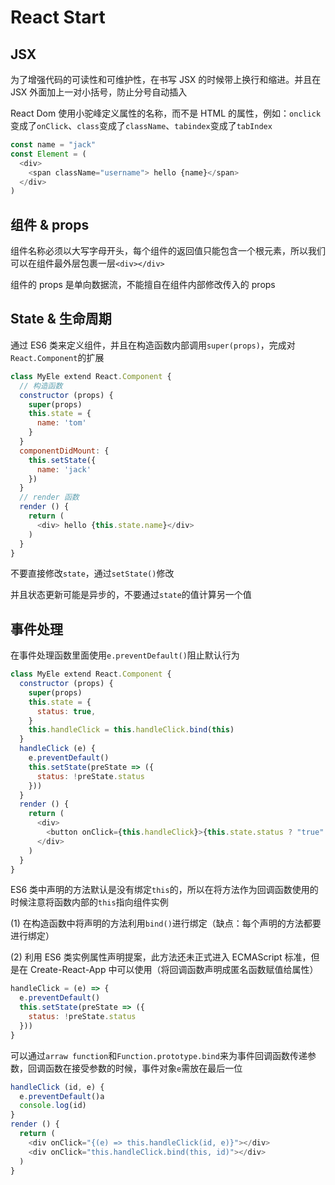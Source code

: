 # React Start

## JSX

为了增强代码的可读性和可维护性，在书写 JSX 的时候带上换行和缩进。并且在 JSX 外面加上一对小括号，防止分号自动插入

React Dom 使用小驼峰定义属性的名称，而不是 HTML 的属性，例如：`onclick`变成了`onClick`、`class`变成了`className`、`tabindex`变成了`tabIndex`

```javascript
const name = "jack"
const Element = (
  <div>
    <span className="username"> hello {name}</span>
  </div>
)
```

## 组件 & props

组件名称必须以大写字母开头，每个组件的返回值只能包含一个根元素，所以我们可以在组件最外层包裹一层`<div></div>`

组件的 props 是单向数据流，不能擅自在组件内部修改传入的 props

## State & 生命周期

通过 ES6 类来定义组件，并且在构造函数内部调用`super(props)`，完成对`React.Component`的扩展

```javascript
class MyEle extend React.Component {
  // 构造函数
  constructor (props) {
    super(props)
    this.state = {
      name: 'tom'
    }
  }
  componentDidMount: {
    this.setState({
      name: 'jack'
    })
  }
  // render 函数
  render () {
    return (
      <div> hello {this.state.name}</div>
    )
  }
}
```

不要直接修改`state`，通过`setState()`修改

并且状态更新可能是异步的，不要通过`state`的值计算另一个值

## 事件处理

在事件处理函数里面使用`e.preventDefault()`阻止默认行为

```javascript
class MyEle extend React.Component {
  constructor (props) {
    super(props)
    this.state = {
      status: true,
    }
    this.handleClick = this.handleClick.bind(this)
  }
  handleClick (e) {
    e.preventDefault()
    this.setState(preState => ({
      status: !preState.status
    }))
  }
  render () {
    return (
      <div>
        <button onClick={this.handleClick}>{this.state.status ? "true" : "false}</button>
      </div>
    )
  }
}
```

ES6 类中声明的方法默认是没有绑定`this`的，所以在将方法作为回调函数使用的时候注意将函数内部的`this`指向组件实例

(1) 在构造函数中将声明的方法利用`bind()`进行绑定（缺点：每个声明的方法都要进行绑定）

(2) 利用 ES6 类实例属性声明提案，此方法还未正式进入 ECMAScript 标准，但是在 Create-React-App 中可以使用（将回调函数声明成匿名函数赋值给属性）

```javascript
handleClick = (e) => {
  e.preventDefault()
  this.setState(preState => ({
    status: !preState.status
  }))
}
```

可以通过`arraw function`和`Function.prototype.bind`来为事件回调函数传递参数，回调函数在接受参数的时候，事件对象`e`需放在最后一位

```javascript
handleClick (id, e) {
  e.preventDefault()a
  console.log(id)
}
render () {
  return (
    <div onClick="{(e) => this.handleClick(id, e)}"></div>
    <div onClick="this.handleClick.bind(this, id)"></div>
  )
}
```